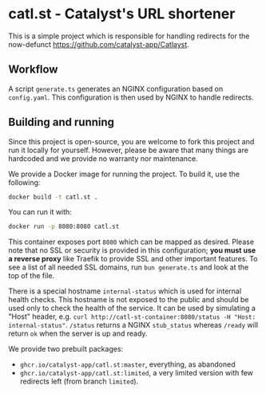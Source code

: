 # catl.st - Catalyst's URL shortener

This is a simple project which is responsible for handling redirects for the now-defunct https://github.com/catalyst-app/Catlayst.

## Workflow

A script `generate.ts` generates an NGINX configuration based on `config.yaml`. This configuration is then used by NGINX to handle redirects.

## Building and running

Since this project is open-source, you are welcome to fork this project and run it locally for yourself.  However, please be aware that many things are hardcoded and we provide no warranty nor maintenance.

We provide a Docker image for running the project.  To build it, use the following:

```sh
docker build -t catl.st .
```

You can run it with:
```sh
docker run -p 8080:8080 catl.st
```

This container exposes port `8080` which can be mapped as desired.  Please note that no SSL or security is provided in this configuration; **you must use a reverse proxy** like Traefik to provide SSL and other important features.  To see a list of all needed SSL domains, run `bun generate.ts` and look at the top of the file.

There is a special hostname `internal-status` which is used for internal health checks.  This hostname is not exposed to the public and should be used only to check the health of the service.  It can be used by simulating a "Host" header, e.g. `curl http://catl-st-container:8080/status -H "Host: internal-status"`. `/status` returns a NGINX `stub_status` whereas `/ready` will return `ok` when the server is up and ready.

We provide two prebuilt packages:
- `ghcr.io/catalyst-app/catl.st:master`, everything, as abandoned
- `ghcr.io/catalyst-app/catl.st:limited`, a very limited version with few redirects left (from branch `limited`).

